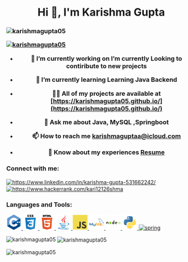 <h1 align="center">Hi 👋, I'm Karishma Gupta</h1>
<h3 align="center"Aspiring Java Backend Developer from India</h3>

<p align="left"> <img src="https://komarev.com/ghpvc/?username=karishmagupta05&label=Profile%20views&color=0e75b6&style=flat" alt="karishmagupta05" /> </p>

<p align="left"> <a href="https://github.com/ryo-ma/github-profile-trophy"><img src="https://github-profile-trophy.vercel.app/?username=karishmagupta05" alt="karishmagupta05" /></a> </p>

- 🔭 I’m currently working on **I’m currently Looking to contiribute to new projects**

- 🌱 I’m currently learning **Learning Java Backend**

- 👨‍💻 All of my projects are available at [https://karishmagupta05.github.io/](https://karishmagupta05.github.io/)

- 💬 Ask me about **Java, MySQL ,Springboot**

- 📫 How to reach me **karishmaguptaa@icloud.com**

- 📄 Know about my experiences [Resume](https://drive.google.com/file/d/1V6GzizJzO_igy_jPDflIjMs9Azk37SSk/view?usp=sharing)

<h3 align="left">Connect with me:</h3>
<p align="left">
<a href="https://www.linkedin.com/in/karishma-gupta-531662242/" target="blank"><img align="center" src="https://raw.githubusercontent.com/rahuldkjain/github-profile-readme-generator/master/src/images/icons/Social/linked-in-alt.svg" alt="https://www.linkedin.com/in/karishma-gupta-531662242/" height="30" width="40" /></a>
<a href="https://www.hackerrank.com/kari12126shma" target="blank"><img align="center" src="https://raw.githubusercontent.com/rahuldkjain/github-profile-readme-generator/master/src/images/icons/Social/hackerrank.svg" alt="https://www.hackerrank.com/kari12126shma" height="30" width="40" /></a>
</p>

<h3 align="left">Languages and Tools:</h3>
<p align="left"> <a href="https://www.w3schools.com/cpp/" target="_blank" rel="noreferrer"> <img src="https://raw.githubusercontent.com/devicons/devicon/master/icons/cplusplus/cplusplus-original.svg" alt="cplusplus" width="40" height="40"/> </a> <a href="https://www.w3schools.com/css/" target="_blank" rel="noreferrer"> <img src="https://raw.githubusercontent.com/devicons/devicon/master/icons/css3/css3-original-wordmark.svg" alt="css3" width="40" height="40"/> </a> <a href="https://www.w3.org/html/" target="_blank" rel="noreferrer"> <img src="https://raw.githubusercontent.com/devicons/devicon/master/icons/html5/html5-original-wordmark.svg" alt="html5" width="40" height="40"/> </a> <a href="https://www.java.com" target="_blank" rel="noreferrer"> <img src="https://raw.githubusercontent.com/devicons/devicon/master/icons/java/java-original.svg" alt="java" width="40" height="40"/> </a> <a href="https://developer.mozilla.org/en-US/docs/Web/JavaScript" target="_blank" rel="noreferrer"> <img src="https://raw.githubusercontent.com/devicons/devicon/master/icons/javascript/javascript-original.svg" alt="javascript" width="40" height="40"/> </a> <a href="https://www.mysql.com/" target="_blank" rel="noreferrer"> <img src="https://raw.githubusercontent.com/devicons/devicon/master/icons/mysql/mysql-original-wordmark.svg" alt="mysql" width="40" height="40"/> </a> <a href="https://nodejs.org" target="_blank" rel="noreferrer"> <img src="https://raw.githubusercontent.com/devicons/devicon/master/icons/nodejs/nodejs-original-wordmark.svg" alt="nodejs" width="40" height="40"/> </a> <a href="https://www.python.org" target="_blank" rel="noreferrer"> <img src="https://raw.githubusercontent.com/devicons/devicon/master/icons/python/python-original.svg" alt="python" width="40" height="40"/> </a> <a href="https://spring.io/" target="_blank" rel="noreferrer"> <img src="https://www.vectorlogo.zone/logos/springio/springio-icon.svg" alt="spring" width="40" height="40"/> </a> </p>

<p><img align="left" src="https://github-readme-stats.vercel.app/api/top-langs?username=karishmagupta05&show_icons=true&locale=en&layout=compact" alt="karishmagupta05" /></p>

<p>&nbsp;<img align="center" src="https://github-readme-stats.vercel.app/api?username=karishmagupta05&show_icons=true&locale=en" alt="karishmagupta05" /></p>

<p><img align="center" src="https://github-readme-streak-stats.herokuapp.com/?user=karishmagupta05&" alt="karishmagupta05" /></p>

